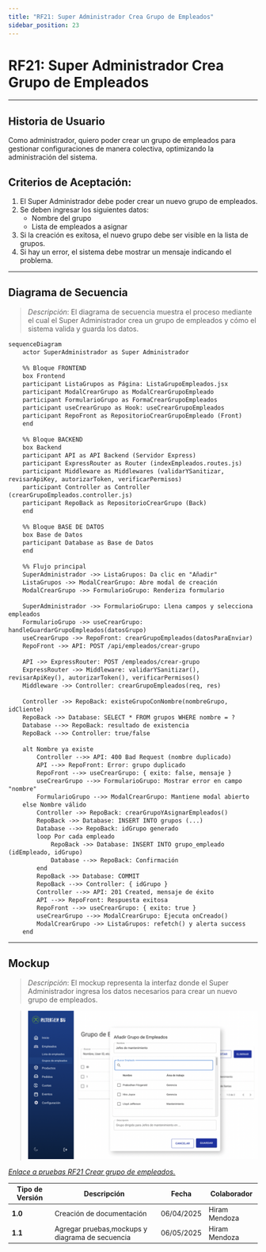 ```yaml
---
title: "RF21: Super Administrador Crea Grupo de Empleados"
sidebar_position: 23
---
```


# RF21: Super Administrador Crea Grupo de Empleados


---

## Historia de Usuario

Como administrador, quiero poder crear un grupo de empleados para gestionar configuraciones de manera colectiva, optimizando la administración del sistema.

## **Criterios de Aceptación:**

1. El Super Administrador debe poder crear un nuevo grupo de empleados.
2. Se deben ingresar los siguientes datos:
   - Nombre del grupo
   - Lista de empleados a asignar
3. Si la creación es exitosa, el nuevo grupo debe ser visible en la lista de grupos.
4. Si hay un error, el sistema debe mostrar un mensaje indicando el problema.

---

## **Diagrama de Secuencia**

> _Descripción_: El diagrama de secuencia muestra el proceso mediante el cual el Super Administrador crea un grupo de empleados y cómo el sistema valida y guarda los datos.


```mermaid
sequenceDiagram
    actor SuperAdministrador as Super Administrador

    %% Bloque FRONTEND
    box Frontend
    participant ListaGrupos as Página: ListaGrupoEmpleados.jsx
    participant ModalCrearGrupo as ModalCrearGrupoEmpleado
    participant FormularioGrupo as FormaCrearGrupoEmpleados
    participant useCrearGrupo as Hook: useCrearGrupoEmpleados
    participant RepoFront as RepositorioCrearGrupoEmpleado (Front)
    end

    %% Bloque BACKEND
    box Backend
    participant API as API Backend (Servidor Express)
    participant ExpressRouter as Router (indexEmpleados.routes.js)
    participant Middleware as Middlewares (validarYSanitizar, revisarApiKey, autorizarToken, verificarPermisos)
    participant Controller as Controller (crearGrupoEmpleados.controller.js)
    participant RepoBack as RepositorioCrearGrupo (Back)
    end

    %% Bloque BASE DE DATOS
    box Base de Datos
    participant Database as Base de Datos
    end

    %% Flujo principal
    SuperAdministrador ->> ListaGrupos: Da clic en "Añadir"
    ListaGrupos ->> ModalCrearGrupo: Abre modal de creación
    ModalCrearGrupo ->> FormularioGrupo: Renderiza formulario

    SuperAdministrador ->> FormularioGrupo: Llena campos y selecciona empleados
    FormularioGrupo ->> useCrearGrupo: handleGuardarGrupoEmpleados(datosGrupo)
    useCrearGrupo ->> RepoFront: crearGrupoEmpleados(datosParaEnviar)
    RepoFront ->> API: POST /api/empleados/crear-grupo

    API ->> ExpressRouter: POST /empleados/crear-grupo
    ExpressRouter ->> Middleware: validarYSanitizar(), revisarApiKey(), autorizarToken(), verificarPermisos()
    Middleware ->> Controller: crearGrupoEmpleados(req, res)

    Controller ->> RepoBack: existeGrupoConNombre(nombreGrupo, idCliente)
    RepoBack ->> Database: SELECT * FROM grupos WHERE nombre = ?
    Database -->> RepoBack: resultado de existencia
    RepoBack -->> Controller: true/false

    alt Nombre ya existe
        Controller -->> API: 400 Bad Request (nombre duplicado)
        API -->> RepoFront: Error: grupo duplicado
        RepoFront -->> useCrearGrupo: { exito: false, mensaje }
        useCrearGrupo -->> FormularioGrupo: Mostrar error en campo "nombre"
        FormularioGrupo -->> ModalCrearGrupo: Mantiene modal abierto
    else Nombre válido
        Controller ->> RepoBack: crearGrupoYAsignarEmpleados()
        RepoBack ->> Database: INSERT INTO grupos (...)
        Database -->> RepoBack: idGrupo generado
        loop Por cada empleado
            RepoBack ->> Database: INSERT INTO grupo_empleado (idEmpleado, idGrupo)
            Database -->> RepoBack: Confirmación
        end
        RepoBack ->> Database: COMMIT
        RepoBack -->> Controller: { idGrupo }
        Controller -->> API: 201 Created, mensaje de éxito
        API -->> RepoFront: Respuesta exitosa
        RepoFront -->> useCrearGrupo: { exito: true }
        useCrearGrupo -->> ModalCrearGrupo: Ejecuta onCreado()
        ModalCrearGrupo ->> ListaGrupos: refetch() y alerta success
    end

```

---

## **Mockup**

> _Descripción_: El mockup representa la interfaz donde el Super Administrador ingresa los datos necesarios para crear un nuevo grupo de empleados.

> ![Interfaz de crear grupo de empleados](imagenes/Crear_grupo_empleado.png)

_<u>[Enlace a pruebas RF21 Crear grupo de empleados.](https://docs.google.com/spreadsheets/d/1NLGwGrGA5PVOEzLaqxa8Ts1D_Ng3QzzqNKWJYUzxD-M/edit?pli=1&gid=1069061414#gid=1069061414)</u>_


| **Tipo de Versión** | **Descripción**                  | **Fecha**  | **Colaborador** |
| ------------------- | -------------------------------- | ---------- | --------------- |
| **1.0**             | Creación de documentación        | 06/04/2025 | Hiram Mendoza  |
| **1.1**             | Agregar pruebas,mockups y diagrama de secuencia | 06/05/2025 | Hiram Mendoza   |
